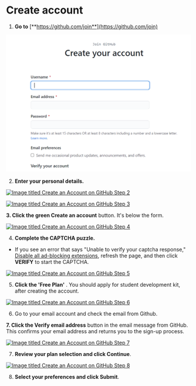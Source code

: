 # Create account



1. **Go to** [**https://github.com/join**](https://github.com/join) 

![](../../.gitbook/assets/image%20%28201%29.png)

2. **Enter your personal details.** 

[![Image titled Create an Account on GitHub Step 2](https://www.wikihow.com/images/thumb/5/58/Create-an-Account-on-GitHub-Step-2.jpg/aid1365192-v4-728px-Create-an-Account-on-GitHub-Step-2.jpg.webp)](https://www.wikihow.com/Create-an-Account-on-GitHub#/Image:Create-an-Account-on-GitHub-Step-2.jpg)



[![Image titled Create an Account on GitHub Step 3](https://www.wikihow.com/images/thumb/b/b0/Create-an-Account-on-GitHub-Step-3.jpg/aid1365192-v4-728px-Create-an-Account-on-GitHub-Step-3.jpg.webp)](https://www.wikihow.com/Create-an-Account-on-GitHub#/Image:Create-an-Account-on-GitHub-Step-3.jpg)

**3. Click the green Create an account** button. It's below the form.

[![Image titled Create an Account on GitHub Step 4](https://www.wikihow.com/images/thumb/c/c2/Create-an-Account-on-GitHub-Step-4.jpg/aid1365192-v4-728px-Create-an-Account-on-GitHub-Step-4.jpg.webp)](https://www.wikihow.com/Create-an-Account-on-GitHub#/Image:Create-an-Account-on-GitHub-Step-4.jpg)

4. **Complete the CAPTCHA puzzle.** 

* If you see an error that says "Unable to verify your captcha response,"  [Disable all ad-blocking extensions](https://www.wikihow.com/Disable-Your-Ad-Blocker), refresh the page, and then click **VERIFY** to start the CAPTCHA.

[![Image titled Create an Account on GitHub Step 5](https://www.wikihow.com/images/thumb/a/a5/Create-an-Account-on-GitHub-Step-5.jpg/aid1365192-v4-728px-Create-an-Account-on-GitHub-Step-5.jpg.webp)](https://www.wikihow.com/Create-an-Account-on-GitHub#/Image:Create-an-Account-on-GitHub-Step-5.jpg)

5. **Click the 'Free Plan'** .  You should apply for student development kit, after creating the account.  

[![Image titled Create an Account on GitHub Step 6](https://www.wikihow.com/images/thumb/a/af/Create-an-Account-on-GitHub-Step-6.jpg/aid1365192-v4-728px-Create-an-Account-on-GitHub-Step-6.jpg.webp)](https://www.wikihow.com/Create-an-Account-on-GitHub#/Image:Create-an-Account-on-GitHub-Step-6.jpg)

6. Go to your email account and check the email from Github.

**7. Click the Verify email address** button in the email message from GitHub. This confirms your email address and returns you to the sign-up process.

[![Image titled Create an Account on GitHub Step 7](https://www.wikihow.com/images/thumb/7/78/Create-an-Account-on-GitHub-Step-7.jpg/aid1365192-v4-728px-Create-an-Account-on-GitHub-Step-7.jpg.webp)](https://www.wikihow.com/Create-an-Account-on-GitHub#/Image:Create-an-Account-on-GitHub-Step-7.jpg)

7. **Review your plan selection and click Continue**. 

[![Image titled Create an Account on GitHub Step 8](https://www.wikihow.com/images/thumb/5/5c/Create-an-Account-on-GitHub-Step-8.jpg/aid1365192-v4-728px-Create-an-Account-on-GitHub-Step-8.jpg.webp)](https://www.wikihow.com/Create-an-Account-on-GitHub#/Image:Create-an-Account-on-GitHub-Step-8.jpg)

8. **Select your preferences and click Submit**. 



